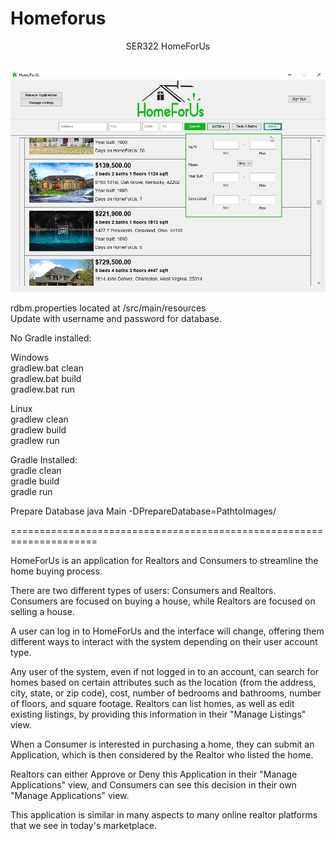 # Homeforus

<p align="center">SER322 HomeForUs<br /><br />

<img src="preview.png"/></p>

rdbm.properties located at /src/main/resources<br /> 
Update with username and password for database.<br />

No Gradle installed:<br />

Windows<br />
gradlew.bat clean<br />
gradlew.bat build<br />
gradlew.bat run<br />

Linux<br />
gradlew clean<br />
gradlew build<br />
gradlew run<br />

Gradle Installed:<br />
gradle clean<br />
gradle build<br />
gradle run<br />

Prepare Database
java Main -DPrepareDatabase=PathtoImages/

=====================================================================

HomeForUs is an application for Realtors and Consumers to streamline the home buying process.

There are two different types of users: Consumers and Realtors. Consumers are focused on buying a house, while Realtors are focused on selling a house. 

A user can log in to HomeForUs and the interface will change, offering them different ways to interact with the system depending on their user account type.

Any user of the system, even if not logged in to an account, can search for homes based on certain attributes such as the location (from the address, city, state, or zip code), cost, number of bedrooms and bathrooms, number of floors, and square footage. Realtors can list homes, as well as edit existing listings, by providing this information in their "Manage Listings" view.

When a Consumer is interested in purchasing a home, they can submit an Application, which is then considered by the Realtor who listed the home. 

Realtors can either Approve or Deny this Application in their "Manage Applications" view, and Consumers can see this decision in their own "Manage Applications" view.

This application is similar in many aspects to many online realtor platforms that we see in today's marketplace. 
